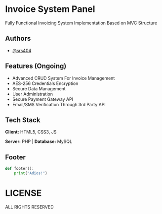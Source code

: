 # Invoice System Panel

Fully Functional Invoicing System Implementation Based on MVC Structure

## Authors

- [@srs404](https://www.github.com/srs404)

## Features (Ongoing)

- Advanced CRUD System For Invoice Management
- AES-256 Credentials Encryption
- Secure Data Management
- User Administration
- Secure Payment Gateway API
- Email/SMS Verification Through 3rd Party API

## Tech Stack

**Client:** HTML5, CSS3, JS

**Server:** PHP | **Database:** MySQL

## Footer

```python
def footer():
    print("Adios!")
```

# LICENSE
ALL RIGHTS RESERVED
